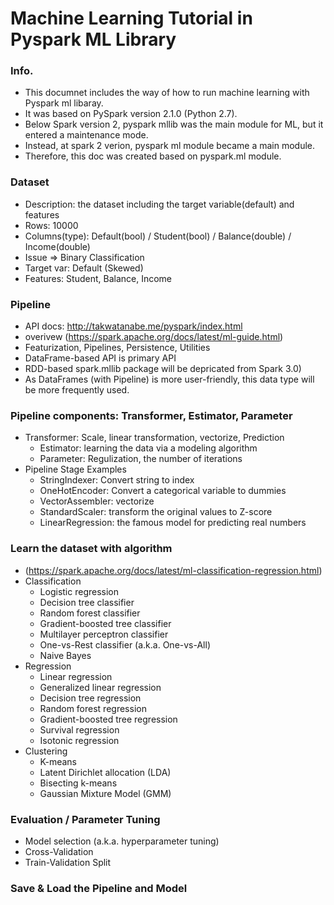 # Machine Learning Tutorial in Pyspark ML Library

### Info.
  - This documnet includes the way of how to run machine learning with Pyspark ml libaray. 
  - It was based on PySpark version 2.1.0 (Python 2.7). 
  - Below Spark version 2, pyspark mllib was the main module for ML, but it entered a maintenance mode.
  - Instead, at spark 2 verion, pyspark ml module became a main module. 
  - Therefore, this doc was created based on pyspark.ml module.

### Dataset
  - Description: the dataset including the target variable(default) and features
  - Rows: 10000
  - Columns(type): Default(bool) / Student(bool) / Balance(double) / Income(double)
  - Issue => Binary Classification
  - Target var: Default (Skewed)
  - Features: Student, Balance, Income

### Pipeline
  - API docs: http://takwatanabe.me/pyspark/index.html
  - overivew (https://spark.apache.org/docs/latest/ml-guide.html)
  - Featurization, Pipelines, Persistence, Utilities
  - DataFrame-based API is primary API 
  - RDD-based spark.mllib package will be depricated from Spark 3.0)
  - As DataFrames (with Pipeline) is more user-friendly, this data type will be more frequently used.
  
### Pipeline components: Transformer, Estimator, Parameter
  - Transformer: Scale, linear transformation, vectorize, Prediction
    - Estimator: learning the data via a modeling algorithm
    - Parameter: Regulization, the number of iterations
  - Pipeline Stage Examples
    - StringIndexer: Convert string to index
    - OneHotEncoder: Convert a categorical variable to dummies
    - VectorAssembler: vectorize
    - StandardScaler: transform the original values to Z-score
    - LinearRegression: the famous model for predicting real numbers

### Learn the dataset with algorithm
  - (https://spark.apache.org/docs/latest/ml-classification-regression.html)
  - Classification
    - Logistic regression
    - Decision tree classifier
    - Random forest classifier
    - Gradient-boosted tree classifier
    - Multilayer perceptron classifier
    - One-vs-Rest classifier (a.k.a. One-vs-All)
    - Naive Bayes
  - Regression
    - Linear regression
    - Generalized linear regression
    - Decision tree regression
    - Random forest regression
    - Gradient-boosted tree regression
    - Survival regression
    - Isotonic regression
  - Clustering
    - K-means
    - Latent Dirichlet allocation (LDA)
    - Bisecting k-means
    - Gaussian Mixture Model (GMM)

### Evaluation / Parameter Tuning
  - Model selection (a.k.a. hyperparameter tuning)
  - Cross-Validation
  - Train-Validation Split
  
### Save & Load the Pipeline and Model
